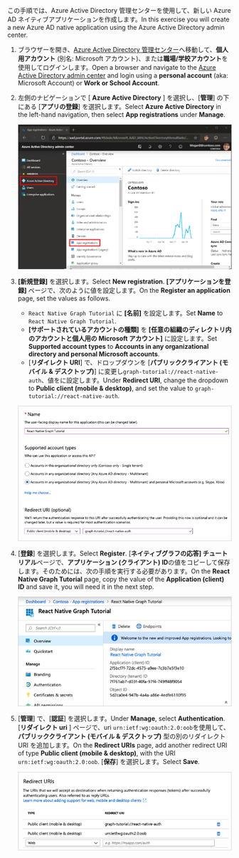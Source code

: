 <!-- markdownlint-disable MD002 MD041 -->

<span data-ttu-id="9789e-101">この手順では、Azure Active Directory 管理センターを使用して、新しい Azure AD ネイティブアプリケーションを作成します。</span><span class="sxs-lookup"><span data-stu-id="9789e-101">In this exercise you will create a new Azure AD native application using the Azure Active Directory admin center.</span></span>

1. <span data-ttu-id="9789e-102">ブラウザーを開き、[Azure Active Directory 管理センター](https://aad.portal.azure.com)へ移動して、**個人用アカウント** (別名: Microsoft アカウント)、または**職場/学校アカウント**を使用してログインします。</span><span class="sxs-lookup"><span data-stu-id="9789e-102">Open a browser and navigate to the [Azure Active Directory admin center](https://aad.portal.azure.com) and login using a **personal account** (aka: Microsoft Account) or **Work or School Account**.</span></span>

1. <span data-ttu-id="9789e-103">左側のナビゲーションで [ **Azure Active Directory** ] を選択し、[**管理**] の下にある [**アプリの登録**] を選択します。</span><span class="sxs-lookup"><span data-stu-id="9789e-103">Select **Azure Active Directory** in the left-hand navigation, then select **App registrations** under **Manage**.</span></span>

    ![<span data-ttu-id="9789e-104">アプリの登録のスクリーンショット</span><span class="sxs-lookup"><span data-stu-id="9789e-104">A screenshot of the App registrations</span></span> ](./images/aad-portal-app-registrations.png)

1. <span data-ttu-id="9789e-105">**[新規登録]** を選択します。</span><span class="sxs-lookup"><span data-stu-id="9789e-105">Select **New registration**.</span></span> <span data-ttu-id="9789e-106">**[アプリケーションを登録]** ページで、次のように値を設定します。</span><span class="sxs-lookup"><span data-stu-id="9789e-106">On the **Register an application** page, set the values as follows.</span></span>

    - <span data-ttu-id="9789e-107">`React Native Graph Tutorial` に **[名前]** を設定します。</span><span class="sxs-lookup"><span data-stu-id="9789e-107">Set **Name** to `React Native Graph Tutorial`.</span></span>
    - <span data-ttu-id="9789e-108">**[サポートされているアカウントの種類]** を **[任意の組織のディレクトリ内のアカウントと個人用の Microsoft アカウント]** に設定します。</span><span class="sxs-lookup"><span data-stu-id="9789e-108">Set **Supported account types** to **Accounts in any organizational directory and personal Microsoft accounts**.</span></span>
    - <span data-ttu-id="9789e-109">[**リダイレクト URI**] で、ドロップダウンを [**パブリッククライアント (モバイル & デスクトップ)**] に変更し`graph-tutorial://react-native-auth`、値をに設定します。</span><span class="sxs-lookup"><span data-stu-id="9789e-109">Under **Redirect URI**, change the dropdown to **Public client (mobile & desktop)**, and set the value to `graph-tutorial://react-native-auth`.</span></span>

    ![[アプリケーションの登録] ページのスクリーンショット](./images/aad-register-an-app.png)

1. <span data-ttu-id="9789e-111">[**登録**] を選択します。</span><span class="sxs-lookup"><span data-stu-id="9789e-111">Select **Register**.</span></span> <span data-ttu-id="9789e-112">[**ネイティブグラフの応答] チュートリアル**ページで、**アプリケーション (クライアント) ID**の値をコピーして保存します。そのためには、次の手順を実行する必要があります。</span><span class="sxs-lookup"><span data-stu-id="9789e-112">On the **React Native Graph Tutorial** page, copy the value of the **Application (client) ID** and save it, you will need it in the next step.</span></span>

    ![新しいアプリの登録のアプリケーション ID のスクリーンショット](./images/aad-application-id.png)

1. <span data-ttu-id="9789e-114">[**管理**] で、[**認証**] を選択します。</span><span class="sxs-lookup"><span data-stu-id="9789e-114">Under **Manage**, select **Authentication**.</span></span> <span data-ttu-id="9789e-115">[**リダイレクト uri** ] ページで、uri `urn:ietf:wg:oauth:2.0:oob`を使用して、**パブリッククライアント (モバイル & デスクトップ)** 型の別のリダイレクト URI を追加します。</span><span class="sxs-lookup"><span data-stu-id="9789e-115">On the **Redirect URIs** page, add another redirect URI of type **Public client (mobile & desktop)**, with the URI `urn:ietf:wg:oauth:2.0:oob`.</span></span> <span data-ttu-id="9789e-116">[**保存**] を選択します。</span><span class="sxs-lookup"><span data-stu-id="9789e-116">Select **Save**.</span></span>

    ![リダイレクト Uri ページのスクリーンショット](./images/aad-redirect-uris.png)
